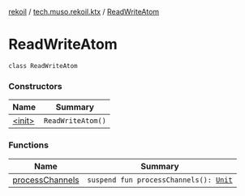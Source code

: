 [rekoil](../../index.md) / [tech.muso.rekoil.ktx](../index.md) / [ReadWriteAtom](./index.md)

# ReadWriteAtom

`class ReadWriteAtom`

### Constructors

| Name | Summary |
|---|---|
| [&lt;init&gt;](-init-.md) | `ReadWriteAtom()` |

### Functions

| Name | Summary |
|---|---|
| [processChannels](process-channels.md) | `suspend fun processChannels(): `[`Unit`](https://kotlinlang.org/api/latest/jvm/stdlib/kotlin/-unit/index.html) |

